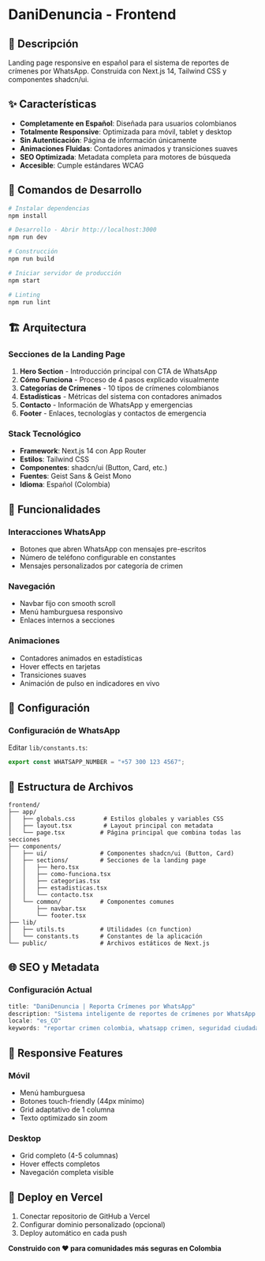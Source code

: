 # DaniDenuncia - Frontend

## 🎯 Descripción
Landing page responsive en español para el sistema de reportes de crímenes por WhatsApp. Construida con Next.js 14, Tailwind CSS y componentes shadcn/ui.

## ✨ Características
- **Completamente en Español**: Diseñada para usuarios colombianos
- **Totalmente Responsive**: Optimizada para móvil, tablet y desktop
- **Sin Autenticación**: Página de información únicamente
- **Animaciones Fluidas**: Contadores animados y transiciones suaves
- **SEO Optimizada**: Metadata completa para motores de búsqueda
- **Accesible**: Cumple estándares WCAG

## 🚀 Comandos de Desarrollo

```bash
# Instalar dependencias
npm install

# Desarrollo - Abrir http://localhost:3000
npm run dev

# Construcción
npm run build

# Iniciar servidor de producción
npm start

# Linting
npm run lint
```

## 🏗️ Arquitectura

### Secciones de la Landing Page
1. **Hero Section** - Introducción principal con CTA de WhatsApp
2. **Cómo Funciona** - Proceso de 4 pasos explicado visualmente
3. **Categorías de Crímenes** - 10 tipos de crímenes colombianos
4. **Estadísticas** - Métricas del sistema con contadores animados
5. **Contacto** - Información de WhatsApp y emergencias
6. **Footer** - Enlaces, tecnologías y contactos de emergencia

### Stack Tecnológico
- **Framework**: Next.js 14 con App Router
- **Estilos**: Tailwind CSS
- **Componentes**: shadcn/ui (Button, Card, etc.)
- **Fuentes**: Geist Sans & Geist Mono
- **Idioma**: Español (Colombia)

## 📱 Funcionalidades

### Interacciones WhatsApp
- Botones que abren WhatsApp con mensajes pre-escritos
- Número de teléfono configurable en constantes
- Mensajes personalizados por categoría de crimen

### Navegación
- Navbar fijo con smooth scroll
- Menú hamburguesa responsivo
- Enlaces internos a secciones

### Animaciones
- Contadores animados en estadísticas
- Hover effects en tarjetas
- Transiciones suaves
- Animación de pulso en indicadores en vivo

## 🔧 Configuración

### Configuración de WhatsApp
Editar `lib/constants.ts`:
```typescript
export const WHATSAPP_NUMBER = "+57 300 123 4567";
```

## 📁 Estructura de Archivos

```
frontend/
├── app/
│   ├── globals.css        # Estilos globales y variables CSS
│   ├── layout.tsx         # Layout principal con metadata
│   └── page.tsx          # Página principal que combina todas las secciones
├── components/
│   ├── ui/               # Componentes shadcn/ui (Button, Card)
│   ├── sections/         # Secciones de la landing page
│   │   ├── hero.tsx
│   │   ├── como-funciona.tsx
│   │   ├── categorias.tsx
│   │   ├── estadisticas.tsx
│   │   └── contacto.tsx
│   └── common/           # Componentes comunes
│       ├── navbar.tsx
│       └── footer.tsx
├── lib/
│   ├── utils.ts          # Utilidades (cn function)
│   └── constants.ts      # Constantes de la aplicación
└── public/               # Archivos estáticos de Next.js
```

## 🌐 SEO y Metadata

### Configuración Actual
```typescript
title: "DaniDenuncia | Reporta Crímenes por WhatsApp"
description: "Sistema inteligente de reportes de crímenes por WhatsApp para Colombia..."
locale: "es_CO"
keywords: "reportar crimen colombia, whatsapp crimen, seguridad ciudadana..."
```

## 📱 Responsive Features

### Móvil
- Menú hamburguesa
- Botones touch-friendly (44px mínimo)
- Grid adaptativo de 1 columna
- Texto optimizado sin zoom

### Desktop
- Grid completo (4-5 columnas)
- Hover effects completos
- Navegación completa visible

## 🚀 Deploy en Vercel

1. Conectar repositorio de GitHub a Vercel
2. Configurar dominio personalizado (opcional)
3. Deploy automático en cada push

**Construido con ❤️ para comunidades más seguras en Colombia**
